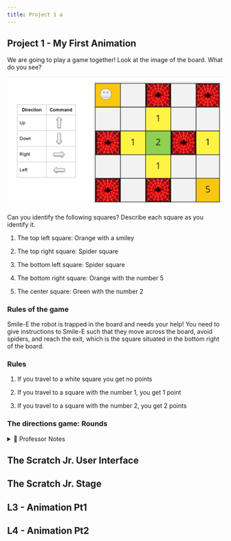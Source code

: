 ```yaml
---
title: Project 1 a
---
```



## Project 1 - My First Animation


We are going to play a game together! Look at the image of the board. What do you see?

![](../static/img/2022-07-06-01-48-37.png)

Can you identify the following squares? Describe each square as you identify it. 

1. The top left square: Orange with a smiley

2. The top right square: Spider square

3. The bottom left square: Spider square

4. The bottom right square: Orange with the number 5

5. The center square: Green with the number 2


### Rules of the game

Smile-E the robot is trapped in the board and needs your help! You need to give instructions to Smile-E such that they move across the board, avoid spiders, and reach the exit, which is the square situated in the bottom right of the board. 


### Rules

1. If you travel to a white square you get no points

2. If you travel to a square with the number 1, you get 1 point

3. If you travel to a square with the number 2, you get 2 points

### The directions game: Rounds


<details>
<summary>
📝 Professor Notes
</summary>


1. Ask for volunteers for the first round. Have them draw instructions to move one square to the right, one square to the left, one square to the bottom, and one square to the top such that they return to the starting square.
2. Have all students participate in the second round.

- This may be done individually or in pairs.
- Point out that the students need to reach the exit square in less than 10 steps.
- They need to draw all the instructions (directions along with values) such that each instruction is in one line. 
- Give students 5 mins to draw the instructions. Call for volunteers or volunteer groups and have them read out the instructions. Move Smile-E along with each instruction. If the robot reaches a spider, it goes back to the starting square. 
- For each student/student group, keep track of their points in each round. The game ends when they reach a spider or when they reach the exit square. 

3. Game extension ideas: Use these based on the 

- The robot can start with 5 points. Students lose a point when they travel to a white square. 
- Students should reach the exit in a specific number of steps
- Students should reach the exit with a specific number of points
- Students should avoid all points and collect all spiders 

</details>


## The Scratch Jr. User Interface



## The Scratch Jr. Stage



## L3 - Animation Pt1




## L4 - Animation Pt2

